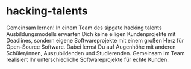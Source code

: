 # hacking-talents
Gemeinsam lernen!  In einem Team des sipgate hacking talents Ausbildungsmodells erwarten Dich keine eiligen Kundenprojekte mit Deadlines, sondern eigene Softwareprojekte mit einem großen Herz für Open-Source Software.   Dabei lernst Du auf Augenhöhe mit anderen Schüler/innen, Auszubildenden und Studierenden. Gemeinsam im Team realisiert Ihr unterschiedliche Softwareprojekte für echte Kunden.
